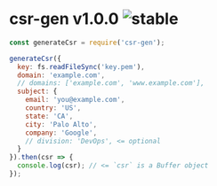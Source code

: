 
# csr-gen v1.0.0 ![stable](https://img.shields.io/badge/stability-stable-4EBA0F.svg?style=flat)

```js
const generateCsr = require('csr-gen');

generateCsr({
  key: fs.readFileSync('key.pem'),
  domain: 'example.com',
  // domains: ['example.com', 'www.example.com'],
  subject: {
    email: 'you@example.com',
    country: 'US',
    state: 'CA',
    city: 'Palo Alto',
    company: 'Google',
    // division: 'DevOps', <= optional
  }
}).then(csr => {
  console.log(csr); // <= `csr` is a Buffer object
});
```

